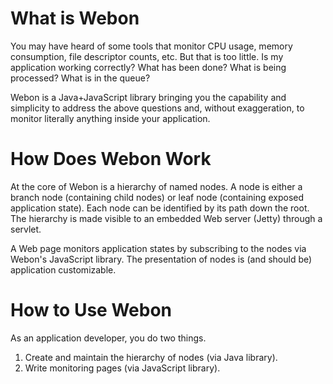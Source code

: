 # What is Webon #

You may have heard of some tools that monitor CPU usage, memory consumption, file descriptor counts, etc. But that is too little. Is my application working correctly? What has been done? What is being processed? What is in the queue?

Webon is a Java+JavaScript library bringing you the capability and simplicity to address the above questions and, without exaggeration, to monitor literally anything inside your application.

# How Does Webon Work #

At the core of Webon is a hierarchy of named nodes. A node is either a branch node (containing child nodes) or leaf node (containing exposed application state). Each node can be identified by its path down the root. The hierarchy is made visible to an embedded Web server (Jetty) through a servlet.

A Web page monitors application states by subscribing to the nodes via Webon's JavaScript library. The presentation of nodes is (and should be) application customizable.

# How to Use Webon #

As an application developer, you do two things.
1. Create and maintain the hierarchy of nodes (via Java library).
2. Write monitoring pages (via JavaScript library).

